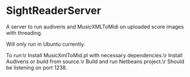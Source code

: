 SightReaderServer
=================

A server to run audiveris and MusicXMLToMidi on uploaded score images with threading.

Will only run in Ubuntu currently. 

To run:\r
  Install MusicXmlToMid.pl with necessary dependencies.\r
  Install Audiveris or build from source.\r
  Build and run Netbeans project.\r
  Should be listening on port 1238.
